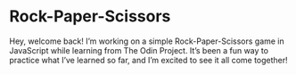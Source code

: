 # Rock-Paper-Scissors
Hey, welcome back! I’m working on a simple Rock-Paper-Scissors game in JavaScript while learning from The Odin Project. It’s been a fun way to practice what I’ve learned so far, and I’m excited to see it all come together!
